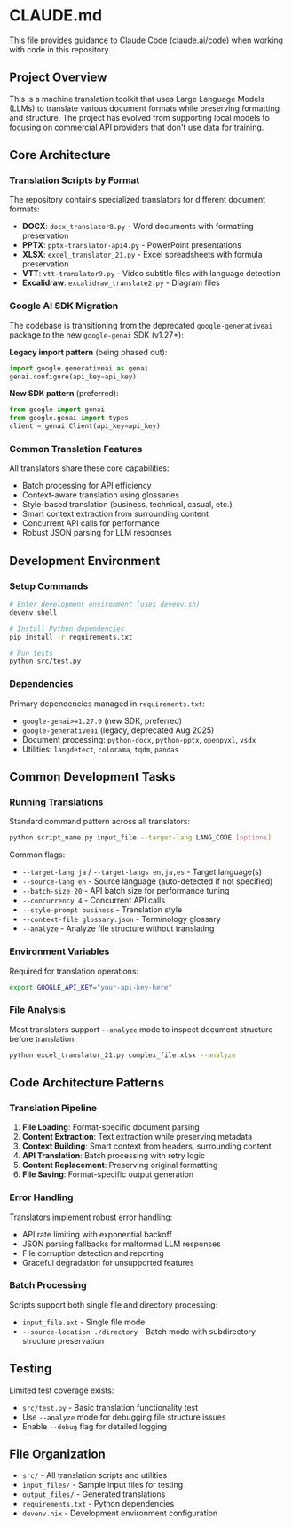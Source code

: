# CLAUDE.md

This file provides guidance to Claude Code (claude.ai/code) when working with code in this repository.

## Project Overview

This is a machine translation toolkit that uses Large Language Models (LLMs) to translate various document formats while preserving formatting and structure. The project has evolved from supporting local models to focusing on commercial API providers that don't use data for training.

## Core Architecture

### Translation Scripts by Format

The repository contains specialized translators for different document formats:

- **DOCX**: `docx_translator8.py` - Word documents with formatting preservation
- **PPTX**: `pptx-translator-api4.py` - PowerPoint presentations
- **XLSX**: `excel_translator_21.py` - Excel spreadsheets with formula preservation
- **VTT**: `vtt-translator9.py` - Video subtitle files with language detection
- **Excalidraw**: `excalidraw_translate2.py` - Diagram files

### Google AI SDK Migration

The codebase is transitioning from the deprecated `google-generativeai` package to the new `google-genai` SDK (v1.27+):

**Legacy import pattern** (being phased out):
```python
import google.generativeai as genai
genai.configure(api_key=api_key)
```

**New SDK pattern** (preferred):
```python
from google import genai
from google.genai import types
client = genai.Client(api_key=api_key)
```

### Common Translation Features

All translators share these core capabilities:
- Batch processing for API efficiency
- Context-aware translation using glossaries
- Style-based translation (business, technical, casual, etc.)
- Smart context extraction from surrounding content
- Concurrent API calls for performance
- Robust JSON parsing for LLM responses

## Development Environment

### Setup Commands

```bash
# Enter development environment (uses devenv.sh)
devenv shell

# Install Python dependencies
pip install -r requirements.txt

# Run tests
python src/test.py
```

### Dependencies

Primary dependencies managed in `requirements.txt`:
- `google-genai>=1.27.0` (new SDK, preferred)
- `google-generativeai` (legacy, deprecated Aug 2025)
- Document processing: `python-docx`, `python-pptx`, `openpyxl`, `vsdx`
- Utilities: `langdetect`, `colorama`, `tqdm`, `pandas`

## Common Development Tasks

### Running Translations

Standard command pattern across all translators:
```bash
python script_name.py input_file --target-lang LANG_CODE [options]
```

Common flags:
- `--target-lang ja` / `--target-langs en,ja,es` - Target language(s)
- `--source-lang en` - Source language (auto-detected if not specified)
- `--batch-size 20` - API batch size for performance tuning
- `--concurrency 4` - Concurrent API calls
- `--style-prompt business` - Translation style
- `--context-file glossary.json` - Terminology glossary
- `--analyze` - Analyze file structure without translating

### Environment Variables

Required for translation operations:
```bash
export GOOGLE_API_KEY="your-api-key-here"
```

### File Analysis

Most translators support `--analyze` mode to inspect document structure before translation:
```bash
python excel_translator_21.py complex_file.xlsx --analyze
```

## Code Architecture Patterns

### Translation Pipeline

1. **File Loading**: Format-specific document parsing
2. **Content Extraction**: Text extraction while preserving metadata
3. **Context Building**: Smart context from headers, surrounding content
4. **API Translation**: Batch processing with retry logic
5. **Content Replacement**: Preserving original formatting
6. **File Saving**: Format-specific output generation

### Error Handling

Translators implement robust error handling:
- API rate limiting with exponential backoff
- JSON parsing fallbacks for malformed LLM responses
- File corruption detection and reporting
- Graceful degradation for unsupported features

### Batch Processing

Scripts support both single file and directory processing:
- `input_file.ext` - Single file mode
- `--source-location ./directory` - Batch mode with subdirectory structure preservation

## Testing

Limited test coverage exists:
- `src/test.py` - Basic translation functionality test
- Use `--analyze` mode for debugging file structure issues
- Enable `--debug` flag for detailed logging

## File Organization

- `src/` - All translation scripts and utilities
- `input_files/` - Sample input files for testing
- `output_files/` - Generated translations
- `requirements.txt` - Python dependencies
- `devenv.nix` - Development environment configuration